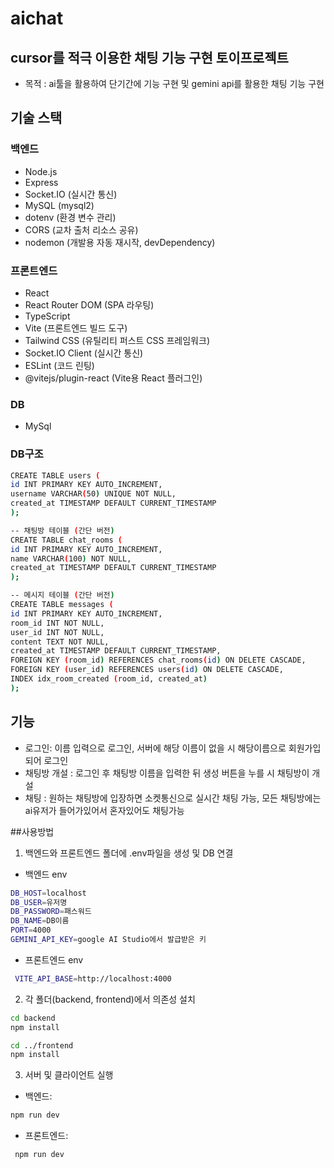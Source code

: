 # aichat

## cursor를 적극 이용한 채팅 기능 구현 토이프로젝트

- 목적 : ai툴을 활용하여 단기간에 기능 구현 및 gemini api를 활용한 채팅 기능 구현

## 기술 스택

### 백엔드

- Node.js
- Express
- Socket.IO (실시간 통신)
- MySQL (mysql2)
- dotenv (환경 변수 관리)
- CORS (교차 출처 리소스 공유)
- nodemon (개발용 자동 재시작, devDependency)

### 프론트엔드

- React
- React Router DOM (SPA 라우팅)
- TypeScript
- Vite (프론트엔드 빌드 도구)
- Tailwind CSS (유틸리티 퍼스트 CSS 프레임워크)
- Socket.IO Client (실시간 통신)
- ESLint (코드 린팅)
- @vitejs/plugin-react (Vite용 React 플러그인)

### DB

- MySql

### DB구조

```bash
CREATE TABLE users (
id INT PRIMARY KEY AUTO_INCREMENT,
username VARCHAR(50) UNIQUE NOT NULL,
created_at TIMESTAMP DEFAULT CURRENT_TIMESTAMP
);

-- 채팅방 테이블 (간단 버전)
CREATE TABLE chat_rooms (
id INT PRIMARY KEY AUTO_INCREMENT,
name VARCHAR(100) NOT NULL,
created_at TIMESTAMP DEFAULT CURRENT_TIMESTAMP
);

-- 메시지 테이블 (간단 버전)
CREATE TABLE messages (
id INT PRIMARY KEY AUTO_INCREMENT,
room_id INT NOT NULL,
user_id INT NOT NULL,
content TEXT NOT NULL,
created_at TIMESTAMP DEFAULT CURRENT_TIMESTAMP,
FOREIGN KEY (room_id) REFERENCES chat_rooms(id) ON DELETE CASCADE,
FOREIGN KEY (user_id) REFERENCES users(id) ON DELETE CASCADE,
INDEX idx_room_created (room_id, created_at)
);
```

## 기능

- 로그인: 이름 입력으로 로그인, 서버에 해당 이름이 없을 시 해당이름으로 회원가입되어 로그인
- 채팅방 개설 : 로그인 후 채팅방 이름을 입력한 뒤 생성 버튼을 누를 시 채팅방이 개설
- 채팅 : 원하는 채팅방에 입장하면 소켓통신으로 실시간 채팅 가능, 모든 채팅방에는 ai유저가 들어가있어서 혼자있어도 채팅가능

##사용방법

1. 백엔드와 프론트엔드 폴더에 .env파일을 생성 및 DB 연결

- 백엔드 env

```bash
DB_HOST=localhost
DB_USER=유저명
DB_PASSWORD=패스워드
DB_NAME=DB이름
PORT=4000
GEMINI_API_KEY=google AI Studio에서 발급받은 키
```

- 프론트엔드 env

```bash
 VITE_API_BASE=http://localhost:4000
```

2. 각 폴더(backend, frontend)에서 의존성 설치

```bash
cd backend
npm install

cd ../frontend
npm install
```

3. 서버 및 클라이언트 실행

- 백엔드:

```bash
npm run dev
```

- 프론트엔드:

```bash
 npm run dev
```

